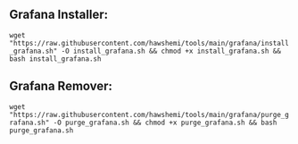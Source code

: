 ## Grafana Installer:

```wget "https://raw.githubusercontent.com/hawshemi/tools/main/grafana/install_grafana.sh" -O install_grafana.sh && chmod +x install_grafana.sh && bash install_grafana.sh```


## Grafana Remover:

```wget "https://raw.githubusercontent.com/hawshemi/tools/main/grafana/purge_grafana.sh" -O purge_grafana.sh && chmod +x purge_grafana.sh && bash purge_grafana.sh```

